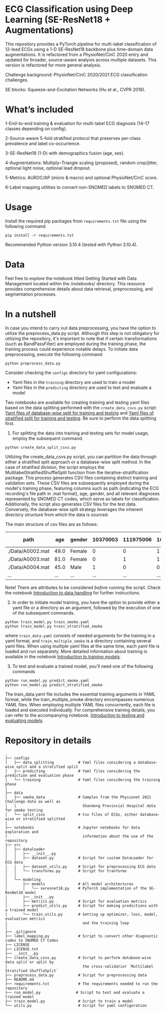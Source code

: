 # ECG Classification using Deep Learning (SE-ResNet18 + Augmentations)
This repository provides a PyTorch pipeline for multi-label classification of 12-lead ECGs using a 1-D SE-ResNet18 backbone plus time-domain data augmentations.
It is refactored from a PhysioNet/CinC 2020 entry and updated for broader, source-aware analysis across multiple datasets.
This version is refactored for more general analysis.

Challenge background: PhysioNet/CinC 2020/2021 ECG classification challenges. 

SE blocks: Squeeze-and-Excitation Networks (Hu et al., CVPR 2018).

# What’s included

1-End-to-end training & evaluation for multi-label ECG diagnosis (14–17 classes depending on config).

2-Source-aware 5-fold stratified protocol that preserves per-class prevalence and label co-occurrence.

3-SE-ResNet18 (1-D) with demographics fusion (age, sex).

4-Augmentations: Multiply–Triangle scaling (proposed), random crop/jitter, optional light noise, optional lead dropout.

5-Metrics: AUROC/AP (micro & macro) and optional PhysioNet/CinC score.

6-Label mapping utilities to convert non-SNOMED labels to SNOMED CT.





# Usage

Install the required pip packages from `requirements.txt` file using the following command:

```
pip install -r requirements.txt
```

Recommended Python version 3.10.4 (tested with Python 3.10.4).


# Data

Feel free to explore the notebook titled Getting Started with Data Management located within the /notebooks/ directory. This resource provides comprehensive details about data retrieval, preprocessing, and segmentation processes.


# In a nutshell

In case you intend to carry out data preprocessing, you have the option to utilize the preprocess_data.py script. Although this step is not obligatory for utilizing the repository, it's important to note that if certain transformations (such as BandPassFilter) are employed during the training phase, the training process could experience notable delays. To initiate data preprocessing, execute the following command:

```
python preprocess_data.py
```

Consider checking the `configs` directory for yaml configurations:

* Yaml files in the `training` directory are used to train a model
* Yaml files in the `predicting` directory are used to test and evaluate a model

Two notebooks are available for creating training and testing yaml files based on the data splitting performed with the `create_data_csvs.py` script: [Yaml files of database-wise split for training and testing](/notebooks/2_physionet_DBwise_yaml_files.ipynb) and [Yaml files of stratified split for training and testing](/notebooks/2_physionet_stratified_yaml_files.ipynb). Be sure to perform the data splitting first.

1) For splitting the data into training and testing sets for model usage, employ the subsequent command.

```
python create_data_split_csvs.py
```

Utilizing the create_data_csvs.py script, you can partition the data through either a stratified split approach or a database-wise split method. In the case of stratified division, the script employs the MultilabelStratifiedShuffleSplit function from the iterative-stratification package. This process generates CSV files containing distinct training and validation sets. These CSV files are subsequently employed during the model's training phase, featuring columns such as path (indicating the ECG recording's file path in .mat format), age, gender, and all relevant diagnoses represented by SNOMED CT codes, which serve as labels for classification. Additionally, the script also generates CSV files for the test data. Conversely, the database-wise split strategy leverages the inherent directory structure from which the data is sourced.

The main structure of csv files are as follows:


| path  | age  | gender  | 10370003  | 111975006 | 164890007 | *other diagnoses...* |
| ------------- |-------------|-------------| ------------- |-------------|-------------|-------------|
| ./Data/A0002.mat | 49.0 | Female | 0 | 0 | 1 | ... |
| ./Data/A0003.mat | 81.0 | Female | 0 | 1 | 1 | ... |
| ./Data/A0004.mat | 45.0 |  Male  | 1 | 0 | 0 | ... |
| ... | ... |  ...  | ... | ... | ... | ... |

Note! There are attributes to be considered *before* running the script. Check the notebook [Introduction to data handling](/notebooks/1_introduction_data_handling.ipynb) for further instructions. 

2) In order to initiate model training, you have the option to provide either a yaml file or a directory as an argument, followed by the execution of one of the subsequent commands.

```
python train_model.py train_smoke.yaml
python train_model.py train_stratified_smoke
```

where `train_data.yaml` consists of needed arguments for the training in a yaml format, and `train_multiple_smoke` is a directory containing several yaml files. When using multiple yaml files at the same time, each yaml file is loaded and run separately. More detailed information about training is available in the notebook [Introduction to training models](/notebooks/3_introduction_training.ipynb).

3) To test and evaluate a trained model, you'll need one of the following commands

```
python run_model.py predict_smoke.yaml
python run_model.py predict_stratified_smoke
```

The train_data.yaml file includes the essential training arguments in YAML format, while the train_multiple_smoke directory encompasses numerous YAML files. When employing multiple YAML files concurrently, each file is loaded and executed individually. For comprehensive training details, you can refer to the accompanying notebook. [Introduction to testing and evaluating models](/notebooks/4_introduction_testing_evaluation.ipynb).


# Repository in details

```
.
├── configs                      
│   ├── data_splitting           # Yaml files considering a database-wise split and a stratified split   
│   ├── predicting               # Yaml files considering the prediction and evaluation phase
│   └── training                 # Yaml files considering the training phase
│   
├── data
│   ├── smoke_data               # Samples from the Physionet 2021 Challenge data as well as
|   |                              Shandong Provincial Hospital data for smoke testing
│   └── split_csvs               # Csv files of ECGs, either database-wise or stratified splitted
│
├── notebooks                    # Jupyter notebooks for data exploration and 
│                                  information about the use of the repository
├── src        
│   ├── dataloader 
│   │   ├── __init__.py
│   │   ├── dataset.py           # Script for custom DataLoader for ECG data
│   │   ├── dataset_utils.py     # Script for preprocessing ECG data
│   │   └── transforms.py        # Script for tranforms
│   │
│   └── modeling 
│       ├── models               # All model architectures
│       │   └── seresnet18.py    # PyTorch implementation of the SE-ResNet18 model
│       ├──__init__.py
│       ├── metrics.py           # Script for evaluation metrics
│       ├── predict_utils.py     # Script for making predictions with a trained model
│       └── train_utils.py       # Setting up optimizer, loss, model, evaluation metrics
│                                  and the training loop
│
├── .gitignore
├── label_mapping.py             # Script to convert other diagnostic codes to SNOMED CT Codes
├── LICENSE
├── LICENSE.txt
├── __init__.py
├── create_data_csvs.py          # Script to perform database-wise data split or split by
│                                  the cross-validatior ´Multilabel Stratified ShuffleSplit´ 
├── preprocess_data.py           # Script for preprocessing data
├── README.md
├── requirements.txt             # The requirements needed to run the repository
├── run_model.py                # Script to test and evaluate a trained model
├── train_model.py               # Script to train a model
└── utils.py                     # Script for yaml configuration

```
